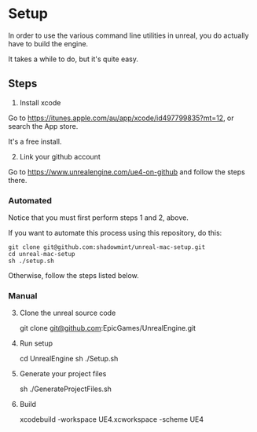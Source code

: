 # Setup

In order to use the various command line utilities in unreal, you do actually have to build the engine.

It takes a while to do, but it's quite easy.

## Steps

1. Install xcode

Go to https://itunes.apple.com/au/app/xcode/id497799835?mt=12, or search the App store.

It's a free install.

2. Link your github account

Go to https://www.unrealengine.com/ue4-on-github and follow the steps there.

### Automated

Notice that you must first perform steps 1 and 2, above.

If you want to automate this process using this repository, do this:

    git clone git@github.com:shadowmint/unreal-mac-setup.git
    cd unreal-mac-setup
    sh ./setup.sh

Otherwise, follow the steps listed below.

### Manual

3. Clone the unreal source code

    git clone git@github.com:EpicGames/UnrealEngine.git

4. Run setup

    cd UnrealEngine
    sh ./Setup.sh

5. Generate your project files

    sh ./GenerateProjectFiles.sh

6. Build

    xcodebuild -workspace UE4.xcworkspace -scheme UE4
